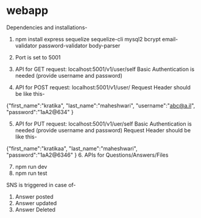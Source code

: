 # webapp
Dependencies and installations-
1. npm install express sequelize sequelize-cli mysql2 bcrypt email-validator password-validator body-parser

2. Port is set to 5001
3. API for GET request: 
localhost:5001/v1/user/self
Basic Authentication is needed (provide username and password)

4. API for POST request:
localhost:5001/v1/user/
Request Header should be like this-

{"first_name":"kratika",
"last_name":"maheshwari",
"username":"abc@a.il",
"password":"1aA2@634"
}

5. API for PUT request:
localhost:5001/v1/uer/self
Basic Authentication is needed (provide username and password)
Request Header should be like this-

{"first_name":"kratikaa",
"last_name":"maheshwari",
"password":"1aA2@6346"
}
6. APIs for Questions/Answers/Files

7. npm run dev
8. npm run test

SNS is triggered in case of-
1. Answer posted
2. Answer updated
3. Answer Deleted

